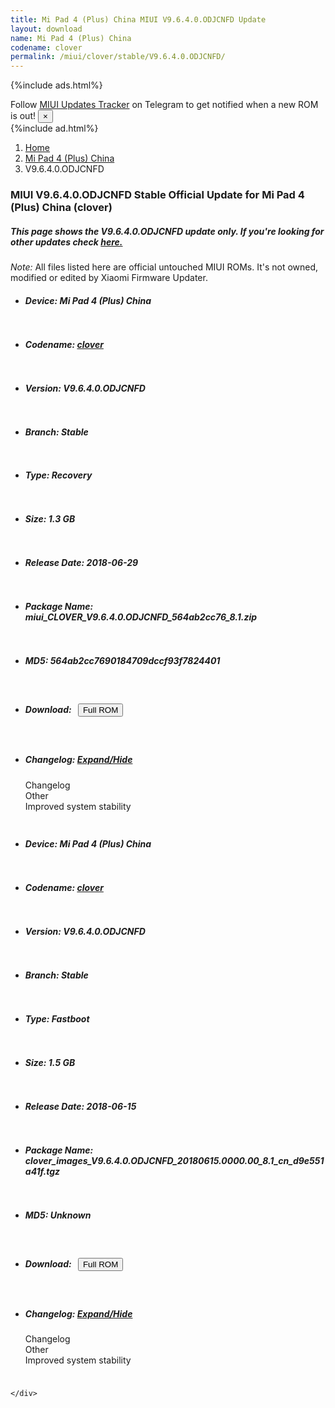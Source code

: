 ```yaml
---
title: Mi Pad 4 (Plus) China MIUI V9.6.4.0.ODJCNFD Update
layout: download
name: Mi Pad 4 (Plus) China
codename: clover
permalink: /miui/clover/stable/V9.6.4.0.ODJCNFD/
---
```


{%include ads.html%}
<div class="alert alert-primary alert-dismissible fade show" role="alert">
    Follow <a href="https://t.me/MIUIUpdatesTracker" class="alert-link">MIUI Updates Tracker</a> on Telegram to get
    notified when a new ROM is out!
    <button type="button" class="close" data-dismiss="alert" aria-label="Close">
        <span aria-hidden="true">&times;</span>
    </button>
</div>
{%include ad.html%}

<nav aria-label="breadcrumb">
    <ol class="breadcrumb">
        <li class="breadcrumb-item"><a href="/">Home</a></li>
        <li class="breadcrumb-item"><a href="/miui/clover/">Mi Pad 4 (Plus) China</a></li>
        <li class="breadcrumb-item active" aria-current="page">V9.6.4.0.ODJCNFD</li>
    </ol>
</nav>

<div class="col-12 mx-auto">
    <h3 class="title bg-light p-2 rounded">MIUI V9.6.4.0.ODJCNFD Stable Official Update for Mi Pad 4 (Plus) China (clover)</h3>
    <h5>This page shows the V9.6.4.0.ODJCNFD update only. If you're looking for other updates check
        <a href="/miui/clover/">here.</a></h5>
    <p><i>Note: </i>All files listed here are official untouched MIUI ROMs.
        It's not owned, modified or edited by Xiaomi Firmware Updater.</p>
    <div id="downloads">
                <div class="card card-body">
            <ul class="list-unstyled">
                <li style="padding-bottom: 10px;">
                    <h5><b>Device: </b>Mi Pad 4 (Plus) China</h5>
                </li>
                <li style="padding-bottom: 10px;">
                    <h5><b>Codename: </b> <a href="/miui/clover/" target="_blank">clover</a> </h5>
                </li>
                <li style="padding-bottom: 10px;">
                    <h5><b>Version: </b>V9.6.4.0.ODJCNFD</h5>
                </li>
                <li style="padding-bottom: 10px;">
                    <h5><b>Branch: </b>Stable</h5>
                </li>
                <li style="padding-bottom: 10px;">
                    <h5><b>Type: </b>Recovery</h5>
                </li>
                <li style="padding-bottom: 10px;">
                    <h5><b>Size: </b>1.3 GB</h5>
                </li>
                <li style="padding-bottom: 10px;">
                    <h5><b>Release Date: </b>2018-06-29</h5>
                </li>
                <li style="padding-bottom: 10px;">
                    <h5><b>Package Name: </b><span id="filename" class="text-dark">miui_CLOVER_V9.6.4.0.ODJCNFD_564ab2cc76_8.1.zip</span></h5>
                </li>
                <li style="padding-bottom: 10px;">
                    <h5><b>MD5: </b><span id="md5" class="text-muted">564ab2cc7690184709dccf93f7824401</span></h5>
                </li>
                <li style="padding-bottom: 10px;">
                    <h5><b>Download: </b><button type="button" id="download" class="btn btn-primary" style="margin: 7px;"
                            onclick="window.open('https://bigota.d.miui.com/V9.6.4.0.ODJCNFD/miui_CLOVER_V9.6.4.0.ODJCNFD_564ab2cc76_8.1.zip', '_blank');"><i class="fa fa-download"></i> Full ROM</button></h5>
                </li>
                <li style="padding-bottom: 10px;">
                    <h5><b>Changelog: </b><a href="#clover_1_changelog" data-toggle="collapse" role="button"
                            aria-expanded="false" aria-controls="clover_1_changelog"> <i class="fa fa-arrow-down"
                                aria-hidden="true"></i> Expand/Hide</a></h5>
                    <div class="collapse" id="clover_1_changelog">
                        <p id="changelog_text">Changelog<br>Other<br>Improved system stability</p>
                    </div>
                </li>
            </ul>
        </div>
        <div class="card card-body">
            <ul class="list-unstyled">
                <li style="padding-bottom: 10px;">
                    <h5><b>Device: </b>Mi Pad 4 (Plus) China</h5>
                </li>
                <li style="padding-bottom: 10px;">
                    <h5><b>Codename: </b> <a href="/miui/clover/" target="_blank">clover</a> </h5>
                </li>
                <li style="padding-bottom: 10px;">
                    <h5><b>Version: </b>V9.6.4.0.ODJCNFD</h5>
                </li>
                <li style="padding-bottom: 10px;">
                    <h5><b>Branch: </b>Stable</h5>
                </li>
                <li style="padding-bottom: 10px;">
                    <h5><b>Type: </b>Fastboot</h5>
                </li>
                <li style="padding-bottom: 10px;">
                    <h5><b>Size: </b>1.5 GB</h5>
                </li>
                <li style="padding-bottom: 10px;">
                    <h5><b>Release Date: </b>2018-06-15</h5>
                </li>
                <li style="padding-bottom: 10px;">
                    <h5><b>Package Name: </b><span id="filename" class="text-dark">clover_images_V9.6.4.0.ODJCNFD_20180615.0000.00_8.1_cn_d9e551a41f.tgz</span></h5>
                </li>
                <li style="padding-bottom: 10px;">
                    <h5><b>MD5: </b><span id="md5" class="text-muted">Unknown</span></h5>
                </li>
                <li style="padding-bottom: 10px;">
                    <h5><b>Download: </b><button type="button" id="download" class="btn btn-primary" style="margin: 7px;"
                            onclick="window.open('https://bigota.d.miui.com/V9.6.4.0.ODJCNFD/clover_images_V9.6.4.0.ODJCNFD_20180615.0000.00_8.1_cn_d9e551a41f.tgz', '_blank');"><i class="fa fa-download"></i> Full ROM</button></h5>
                </li>
                <li style="padding-bottom: 10px;">
                    <h5><b>Changelog: </b><a href="#clover_2_changelog" data-toggle="collapse" role="button"
                            aria-expanded="false" aria-controls="clover_2_changelog"> <i class="fa fa-arrow-down"
                                aria-hidden="true"></i> Expand/Hide</a></h5>
                    <div class="collapse" id="clover_2_changelog">
                        <p id="changelog_text">Changelog<br>Other<br>Improved system stability</p>
                    </div>
                </li>
            </ul>
        </div>

    </div>
</div>